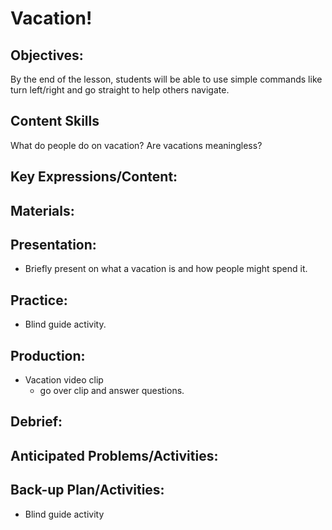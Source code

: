 # Vacation!

## Objectives:
By the end of the lesson, students will be able to use simple commands like turn left/right and go straight to help others navigate.

## Content Skills
What do people do on vacation?
Are vacations meaningless?

## Key Expressions/Content:

## Materials:

## Presentation:
- Briefly present on what a vacation is and how people might spend it.

## Practice:
- Blind guide activity.

## Production:
- Vacation video clip
	- go over clip and answer questions.

## Debrief:

## Anticipated Problems/Activities:

## Back-up Plan/Activities:
- Blind guide activity


